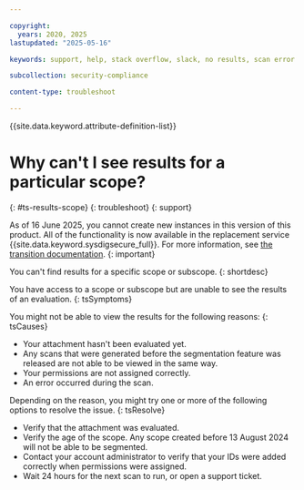 ```yaml
---

copyright:
  years: 2020, 2025
lastupdated: "2025-05-16"

keywords: support, help, stack overflow, slack, no results, scan error

subcollection: security-compliance

content-type: troubleshoot

---
```


{{site.data.keyword.attribute-definition-list}}

# Why can't I see results for a particular scope?
{: #ts-results-scope}
{: troubleshoot}
{: support}


As of 16 June 2025, you cannot create new instances in this version of this product. All of the functionality is now available in the replacement service {{site.data.keyword.sysdigsecure_full}}. For more information, see [the transition documentation](/docs/security-compliance?topic=security-compliance-scc-transition). 
{: important}


You can't find results for a specific scope or subscope.
{: shortdesc}


You have access to a scope or subscope but are unable to see the results of an evaluation.
{: tsSymptoms}

You might not be able to view the results for the following reasons:
{: tsCauses}

* Your attachment hasn't been evaluated yet.
* Any scans that were generated before the segmentation feature was released are not able to be viewed in the same way.
* Your permissions are not assigned correctly.
* An error occurred during the scan.

Depending on the reason, you might try one or more of the following options to resolve the issue.
{: tsResolve}

* Verify that the attachment was evaluated.
* Verify the age of the scope. Any scope created before 13 August 2024 will not be able to be segmented.
* Contact your account administrator to verify that your IDs were added correctly when permissions were assigned.
* Wait 24 hours for the next scan to run, or open a support ticket.
